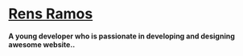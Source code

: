 # [Rens Ramos](https://www.rensramos.com/)

**A young developer who is passionate in developing and designing awesome website..**

